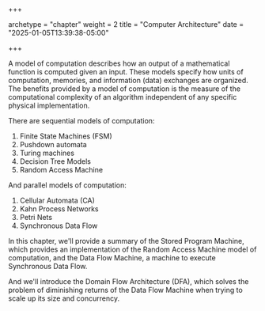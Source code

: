 +++

archetype = "chapter"
weight = 2
title = "Computer Architecture"
date = "2025-01-05T13:39:38-05:00"

+++

A model of computation describes how an output of a 
mathematical function is computed given an input. 
These models specify how units of computation,
memories, and information (data) exchanges are organized.
The benefits provided by a model of computation is the
measure of the computational complexity of an algorithm
independent of any specific physical implementation.

There are sequential models of computation:
1. Finite State Machines (FSM)
2. Pushdown automata
3. Turing machines
4. Decision Tree Models
5. Random Access Machine

And parallel models of computation:
1. Cellular Automata (CA)
2. Kahn Process Networks
3. Petri Nets
4. Synchronous Data Flow

In this chapter, we'll provide a summary of the Stored Program Machine, which 
provides an implementation of the Random Access Machine model of computation, 
and the Data Flow Machine, a machine to execute Synchronous Data Flow.

And we'll introduce the Domain Flow Architecture (DFA), which
solves the problem of diminishing returns of the Data Flow Machine when 
trying to scale up its size and concurrency.

